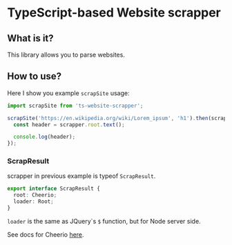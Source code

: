 # TypeScript-based Website scrapper

## What is it?

This library allows you to parse websites.

## How to use?

Here I show you example ``scrapSite`` usage:

```ts
import scrapSite from 'ts-website-scrapper';

scrapSite('https://en.wikipedia.org/wiki/Lorem_ipsum', 'h1').then(scrapper => {
  const header = scrapper.root.text();

  console.log(header);
});
```

### ScrapResult
scrapper in previous example is typeof ``ScrapResult``.

```ts
export interface ScrapResult {
  root: Cheerio;
  loader: Root;
}
```

``loader`` is the same as JQuery`s ``$`` function, but for Node server side.

See docs for Cheerio [here](https://github.com/cheeriojs/cheerio#readme).